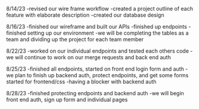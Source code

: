 8/14/23
-revised our wire frame workflow
-created a project outline of each feature with elaborate description
-created our database design

8/16/23
-finished our wireframe and built our APIs
-finished up endpoints
-finished setting up our environment
-we will be completing the tables as a team and dividing up the project for each team member

8/22/23
-worked on our individual endpoints and tested each others code
-we will continue to work on our merge requests and back end auth

8/25/23
-finished all endpoints, started on front end login form and auth
-we plan to finish up backend auth, protect endpoints, and get some forms started for frontend/css
-having a blocker with backend auth

8/28/23
-finished protecting endpoints and backend auth
-we will begin front end auth, sign up form and individual pages
